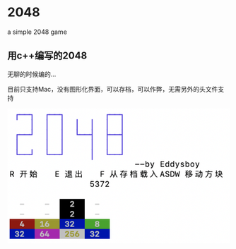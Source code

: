 # 2048
a simple 2048 game
## 用c++编写的2048

无聊的时候编的...

目前只支持Mac，没有图形化界面，可以存档，可以作弊，无需另外的头文件支持

![failed](/2048_p0.png)
